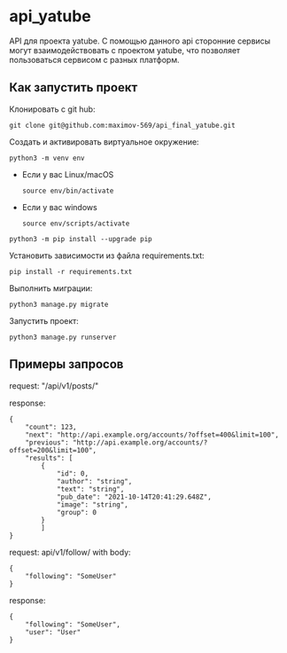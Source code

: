 # api_yatube

API для проекта yatube.
С помощью данного api сторонние сервисы могут взаимодействовать с проектом yatube,
что позволяет пользоваться сервисом с разных платформ.

## Как запустить проект

Клонировать с git hub:
```
git clone git@github.com:maximov-569/api_final_yatube.git
```

Cоздать и активировать виртуальное окружение:

```
python3 -m venv env
```

* Если у вас Linux/macOS

    ```
    source env/bin/activate
    ```

* Если у вас windows

    ```
    source env/scripts/activate
    ```

```
python3 -m pip install --upgrade pip
```

Установить зависимости из файла requirements.txt:

```
pip install -r requirements.txt
```

Выполнить миграции:

```
python3 manage.py migrate
```

Запустить проект:

```
python3 manage.py runserver
```
## Примеры запросов
request: "/api/v1/posts/"

response:
```
{
	"count": 123,
	"next": "http://api.example.org/accounts/?offset=400&limit=100",
	"previous": "http://api.example.org/accounts/?offset=200&limit=100",
	"results": [
		{
			"id": 0,
			"author": "string",
			"text": "string",
			"pub_date": "2021-10-14T20:41:29.648Z",
			"image": "string",
			"group": 0
		}
		]
}
```

request: api/v1/follow/
with body:
```
{
	"following": "SomeUser"
}
```

response:
```
{
	"following": "SomeUser",
	"user": "User"
}
```
